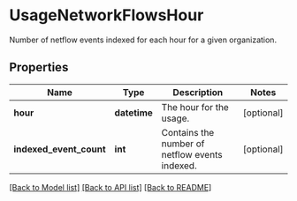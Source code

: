 # UsageNetworkFlowsHour

Number of netflow events indexed for each hour for a given organization.

## Properties

| Name                    | Type         | Description                                    | Notes      |
| ----------------------- | ------------ | ---------------------------------------------- | ---------- |
| **hour**                | **datetime** | The hour for the usage.                        | [optional] |
| **indexed_event_count** | **int**      | Contains the number of netflow events indexed. | [optional] |

[[Back to Model list]](README.md#documentation-for-models) [[Back to API list]](README.md#documentation-for-api-endpoints) [[Back to README]](README.md)
